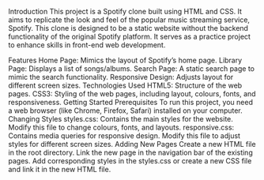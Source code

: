 Introduction
This project is a Spotify clone built using HTML and CSS. It aims to replicate the look and feel of the popular music streaming service, Spotify. This clone is designed to be a static website without the backend functionality of the original Spotify platform. It serves as a practice project to enhance skills in front-end web development.

Features
Home Page: Mimics the layout of Spotify’s home page.
Library Page: Displays a list of songs/albums.
Search Page: A static search page to mimic the search functionality.
Responsive Design: Adjusts layout for different screen sizes.
Technologies Used
HTML5: Structure of the web pages.
CSS3: Styling of the web pages, including layout, colours, fonts, and responsiveness.
Getting Started
Prerequisites
To run this project, you need a web browser (like Chrome, Firefox, Safari) installed on your computer.
Changing Styles
styles.css: Contains the main styles for the website. Modify this file to change colours, fonts, and layouts.
responsive.css: Contains media queries for responsive design. Modify this file to adjust styles for different screen sizes.
Adding New Pages
Create a new HTML file in the root directory.
Link the new page in the navigation bar of the existing pages.
Add corresponding styles in the styles.css or create a new CSS file and link it in the new HTML file.
